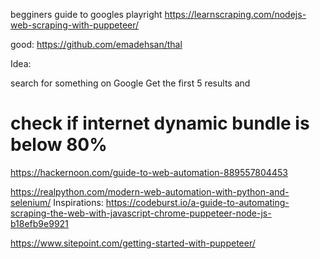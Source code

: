 begginers guide to googles playright
https://learnscraping.com/nodejs-web-scraping-with-puppeteer/

good:
https://github.com/emadehsan/thal

Idea:

search for something on Google
Get the first 5 results and

# check if internet dynamic bundle is below 80%
https://hackernoon.com/guide-to-web-automation-889557804453

https://realpython.com/modern-web-automation-with-python-and-selenium/
Inspirations:
https://codeburst.io/a-guide-to-automating-scraping-the-web-with-javascript-chrome-puppeteer-node-js-b18efb9e9921

https://www.sitepoint.com/getting-started-with-puppeteer/